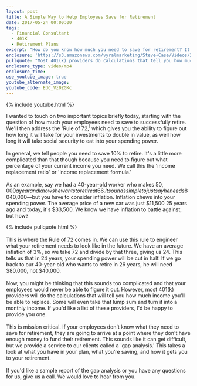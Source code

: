 ```yaml
---
layout: post
title: A Simple Way to Help Employees Save for Retirement
date: 2017-05-24 00:00:00
tags:
  - Financial Consultant
  - 401K
  - Retirement Plans
excerpt: "How do you know how much you need to save for retirement? It's not as simple as you might think."
enclosure: 'https://s3.amazonaws.com/vyralmarketing/Steve+Case/Videos/2017/A+Simple+Way+to+Help+Employees+Save+for+Retirement+-+Michigan+401K+Advisors.mp4'
pullquote: "Most 401(k) providers do calculations that tell you how much income you'll be able to replace."
enclosure_type: video/mp4
enclosure_time:
use_youtube_image: true
youtube_alternate_image:
youtube_code: EdC_Vz0ZGKc
---
```



{% include youtube.html %}

I wanted to touch on two important topics briefly today, starting with the question of how much your employees need to save to successfully retire. We'll then address the 'Rule of 72,' which gives you the ability to figure out how long it will take for your investments to double in value, as well how long it will take social security to eat into your spending power.
<br>&nbsp;
<br>In general, we tell people you need to save 10% to retire. It's a little more complicated than that though because you need to figure out what percentage of your current income you need. We call this the 'income replacement ratio' or 'income replacement formula.'&nbsp;
<br>&nbsp;
<br>As an example, say we had a 40-year-old worker who makes $50,000 a year and knows he wants to retire at 66. It sounds simple to just say he needs 80% of his income—$40,000—but you have to consider inflation. Inflation chews into your spending power. The average price of a new car was just $11,500 25 years ago and today, it's $33,500. We know we have inflation to battle against, but how?

{% include pullquote.html %}
<br>&nbsp;
<br>This is where the Rule of 72 comes in. We can use this rule to engineer what your retirement needs to look like in the future. We have an average inflation of 3%, so we take 72 and divide by that three, giving us 24. This tells us that in 24 years, your spending power will be cut in half. If we go back to our 40-year-old who wants to retire in 26 years, he will need $80,000, not $40,000.&nbsp;
<br>&nbsp;
<br>Now, you might be thinking that this sounds too complicated and that your employees would never be able to figure it out. However, most 401(k) providers will do the calculations that will tell you how much income you'll be able to replace. Some will even take that lump sum and turn it into a monthly income. If you'd like a list of these providers, I'd be happy to provide you one.
<br>&nbsp;
<br>This is mission critical. If your employees don't know what they need to save for retirement, they are going to arrive at a point where they don't have enough money to fund their retirement. This sounds like it can get difficult, but we provide a service to our clients called a 'gap analysis.' This takes a look at what you have in your plan, what you’re saving, and how it gets you to your retirement.&nbsp;
<br>&nbsp;
<br>If you'd like a sample report of the gap analysis or you have any questions for us, give us a call. We would love to hear from you.
